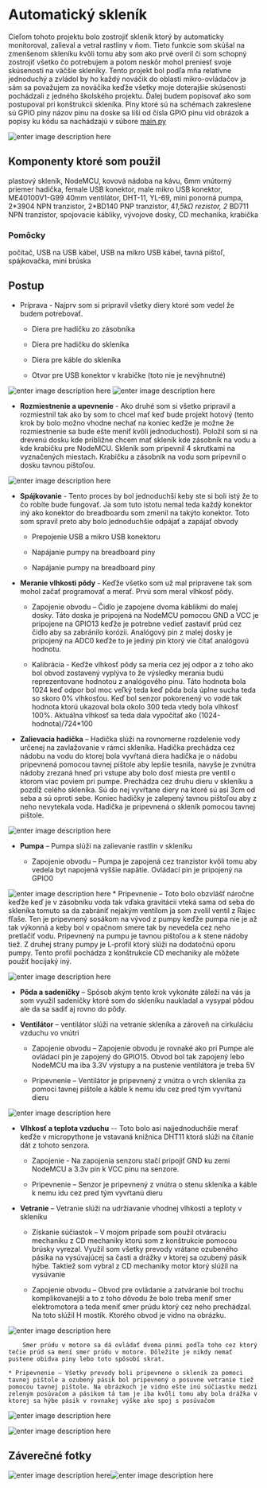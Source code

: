 ﻿
# Automatický skleník

Cieľom tohoto projektu bolo zostrojiť skleník ktorý by automaticky monitoroval, zalieval a vetral rastliny v ňom.  Tieto funkcie som skúšal na zmenšenom skleníku kvôli tomu aby som ako prvé overil či som schopný zostrojiť všetko čo potrebujem a potom neskôr mohol preniesť svoje skúsenosti na väčšie skleníky. Tento projekt bol podľa mňa relatívne jednoduchý a zvládol by ho každý nováčik do oblasti mikro-ovládačov ja sám sa považujem za nováčika keďže všetky moje doterajšie skúsenosti pochádzali z jedného školského projektu. Ďalej budem popisovať ako som postupoval pri konštrukcii skleníka. Piny ktoré sú na schémach zakreslene sú GPIO piny názov pinu na doske sa líši od čísla GPIO pinu vid obrázok a popisy ku kódu sa nachádzajú v súbore [main.py](https://github.com/henrichhegedus/Sklenik/blob/master/main.py)

![enter image description here](https://lh3.googleusercontent.com/4pq7eP3Ut9m7YLKFKN-OeRWi-wsX9GHoVgAO_cNYZsU2giNin3LRUyzHna3OnEcbPlZM2vCkqwP3 "nodemcu_pinnout")

## Komponenty ktoré som použil
 plastový skleník, NodeMCU, kovová nádoba na kávu, 6mm vnútorný priemer hadička, female USB konektor, male mikro USB konektor, ME40100V1-G99 40mm ventilátor, DHT-11, YL-69, mini ponorná pumpa, 2\*3904 NPN tranzistor, 2\*BD140 PNP tranzistor, 4*1,5kΩ rezistor, 2* BD711 NPN tranzistor, spojovacie kábliky, vývojove dosky, CD mechanika, krabička

### Pomôcky
 počítač, USB na USB kábel, USB na mikro USB kábel, tavná pištoľ, spájkovačka, mini brúska

## Postup

* Príprava - Najprv som si pripravil všetky diery ktoré som vedel že budem potrebovať.

	* Diera pre hadičku zo zásobníka
	
	* Diera pre hadičku do skleníka

	* Diera pre káble do skleníka
	
	* Otvor pre USB konektor v krabičke (toto nie je nevýhnutné)
	
![enter image description here](https://lh3.googleusercontent.com/QY8qORHIaYI0MLDthyW0-Uvr1oLJNmJxtW-ubTz1cu-764hWc6OdTRdsg3rXt2O8IzOYGAB8iV_4 "Diery v skleniku")
![enter image description here](https://lh3.googleusercontent.com/KXOyQRg1tidpFwMQYJiWplUpUz3EJlgRylOXxYcSI2dHC5HJcF8p6rWEoNxX21HRXHFZzHdHjHno "Diera na USB")

* **Rozmiestnenie a upevnenie** - Ako druhé som si všetko pripravil a rozmiestnil tak ako by som to chcel mať keď bude projekt hotový (tento krok by bolo možno vhodne nechať na koniec keďže je možne že rozmiestnenie sa bude ešte meniť kvôli jednoduchosti). Položil som si na drevenú dosku kde približne chcem mať skleník kde zásobník na vodu a kde krabičku pre NodeMCU. Skleník som pripevnil 4 skrutkami na vyznačených miestach. Krabičku a zásobník na vodu som pripevnil o dosku tavnou pištoľou.

![enter image description here](https://lh3.googleusercontent.com/Bm_J3F0wludWCJWjF4BCmlcewVJ7eaQ-xlg3C4LBABEKnHqwivNCldKIdVEf_PrDep9MVrUjtEce "rozmiestnenie")
* **Spájkovanie** - Tento proces by bol jednoduchší keby ste si boli istý že to čo robíte bude fungovať. Ja som tuto istotu nemal teda každý konektor iný ako konektor do breadboardu som zmenil na takýto konektor. Toto som spravil preto aby bolo jednoduchšie odpájať a zapájať obvody
	* Prepojenie USB a mikro USB konektoru

	* Napájanie pumpy na breadboard piny
	* Napájanie pumpy na breadboard piny

* **Meranie vlhkosti pôdy** - Keďže všetko som už mal pripravene tak som mohol začať programovať a merať. Prvú som meral vlhkosť pôdy.

	* Zapojenie obvodu – Čidlo je zapojene dvoma káblikmi do malej dosky. Táto doska je pripojená na NodeMCU pomocou GND a VCC je pripojene na GPIO13 keďže je potrebne vedieť zastaviť prúd cez čidlo aby sa zabránilo korózii. Analógový pin z malej dosky je pripojený na ADC0 keďže to je jediný pin ktorý vie čítať analógovú hodnotu.
	
	* Kalibrácia - Keďže vlhkosť pôdy sa meria cez jej odpor a z toho ako bol obvod zostavený vyplýva to že výsledky merania budú reprezentovane hodnotou z analógového pinu. Táto hodnota bola 1024 keď odpor bol moc veľký teda keď pôda bola úplne sucha teda so skoro 0% vlhkosťou. Keď bol senzor pokorenený vo vode tak hodnota ktorú ukazoval bola okolo 300 teda vtedy bola vlhkosť 100%. Aktuálna vlhkosť sa teda dala vypočítať ako (1024-hodnota)/724*100

* **Zalievacia hadička** – Hadička slúži na rovnomerne rozdelenie vody určenej na zavlažovanie v rámci skleníka. Hadička prechádza cez nádobu na vodu do ktorej bola vyvŕtaná diera hadička je o nádobu pripevnená pomocou tavnej pištole aby lepšie tesnila, navyše je zvnútra nádoby zrezaná hneď pri vstupe aby bolo dosť miesta pre ventil o ktorom viac poviem pri pumpe. Prechádza cez druhu dieru v skleníku a pozdĺž celého skleníka. Sú do nej vyvŕtane diery na ktoré sú asi 3cm od seba a sú oproti sebe. Koniec hadičky je zalepený tavnou pištoľou aby z neho nevytekala voda. Hadička je pripevnená o skleník pomocou tavnej pištole.

![enter image description here](https://lh3.googleusercontent.com/dOqAAWQ_dQM3KqqvIgPg2pCgsthNiThK8zG--kMrxseKqN255un12rrQMZsBXnzqKRGzNxZBoluT "hadicka")


* **Pumpa** – Pumpa slúži na zalievanie rastlín v skleníku

	* Zapojenie obvodu – Pumpa je zapojená cez tranzistor kvôli tomu aby vedela byt napojená vyššie napätie. Ovládací pin je pripojený na GPIO0

![enter image description here](https://lh3.googleusercontent.com/24zDbNA_yHgCyV_NW9nskGBh6-zi1iVQvaoPinn-N9nQC0cpYbi40S7s22t29rp93-uxDf4AWhX2 "zosilovac")
	* Pripevnenie – Toto bolo obzvlášť náročne keďže keď je v zásobníku voda tak vďaka gravitácii vteká sama od seba do skleníka tomuto sa da zabrániť nejakým ventilom ja som zvolil ventil z Rajec fľaše. Ten je pripevnený sosákom na vývod z pumpy keďže pumpa nie je až tak výkonná a keby bol v opačnom smere tak by nevedela cez neho pretlačiť vodu. Pripevnený na pumpu je tavnou pištoľou a k stene nádoby tiež. Z druhej strany pumpy je L-profil ktorý slúži na dodatočnú oporu pumpy. Tento profil pochádza z konštrukcie CD mechaniky ale môžete použiť hocijaký iný.

![enter image description here](https://lh3.googleusercontent.com/F4jLmmMrbDYRB9I3pNcS1QlnQTUdlH8wMORzTuQTtVB8Po_to9sqlnDKioONxsQXgJFEJO1nLyed "pumpa")

* **Pôda a sadeničky** – Spôsob akým tento krok vykonáte záleží na vás ja som využil sadeničky ktoré som do skleníku naukladal a vysypal pôdou ale da sa sadiť aj rovno do pôdy.

* **Ventilátor** – ventilátor slúži na vetranie skleníka a zároveň na cirkuláciu vzduchu vo vnútri
	* Zapojenie obvodu – Zapojenie obvodu je rovnaké ako pri Pumpe ale ovládací pin je zapojený do GPIO15. Obvod bol tak zapojený lebo NodeMCU ma iba 3.3V výstupy a na pustenie ventilátora je treba 5V

	* Pripevnenie – Ventilátor je pripevnený z vnútra o vrch skleníka za pomoci tavnej pištole a káble k nemu idu cez pred tým vyvŕtanú dieru

![enter image description here](https://lh3.googleusercontent.com/jWCz5lS4NXVccyAt1U8lI1M6nuXaPeeyh0FY1NKqys9mNO64GADtMOgwUQTnMdtcPxpKLXp1_Gzg "ventilator")

* **Vlhkosť a teplota vzduchu** -- Toto bolo asi najjednoduchšie merať keďže v micropythone je vstavaná knižnica DHT11 ktorá slúži na čítanie dát z tohoto senzora.
	* Zapojenie - Na zapojenia senzoru stačí pripojiť GND ku zemi NodeMCU a 3.3v pin k VCC pinu na senzore.
	
	* Pripevnenie – Senzor je pripevnený z vnútra o stenu skleníka a káble k nemu idu cez pred tým vyvŕtanú dieru
	
* **Vetranie** – Vetranie slúži na udržiavanie vhodnej vlhkosti a teploty v skleníku

	* Získanie súčiastok – V mojom prípade som použil otváraciu mechaniku z CD mechaniky ktorú som z konštrukcie pomocou brúsky vyrezal. Využil som všetky prevody vrátane ozubeného pásika na vysúvajúcej sa časti a drážky v ktorej sa ozubený pásik hýbe. Taktiež som vybral z CD mechaniky motor ktorý slúžil na vysúvanie
	
	* Zapojenie obvodu – Obvod pre ovládanie a zatváranie bol trochu komplikovanejší a to z toho dôvodu že bolo treba meniť smer elektromotora a teda meniť smer prúdu ktorý cez neho prechádzal. Na toto slúžil H mostík. Ktorého obvod je vidno na obrázku.

![enter image description here](https://lh3.googleusercontent.com/YvwrZr-zlwIzTSQwxhrjEuIB8BGUIt1GWPWYhvjQ6BvDPEu48x_LatNF32P8aonK1EG-8yEyTKAg "h_bridge")

	

		Smer prúdu v motore sa dá ovládať dvoma pinmi podľa toho cez ktorý tečie prúd sa mení smer prúdu v motore. Dôležite je nikdy nemať pustene obidva piny lebo toto spôsobí skrat.
	
	* Pripevnenie – Všetky prevody boli pripevnene o skleník za pomoci tavnej pištole a ozubený pásik bol pripevnený o posuvne vetranie tiež pomocou tavnej pištole. Na obrázkoch je vidno ešte inú súčiastku medzi zeleným posúvačom a pásikom tá tam je iba kvôli tomu aby bola drážka v ktorej sa hýbe pásik v rovnakej výške ako spoj s posúvačom

![enter image description here](https://lh3.googleusercontent.com/4AnPzqfStfItPhK4s0Hs3CH6u-Qh9NX7UHoKJR8ZVM15HdG6rlO64cawKrKCzKzgoYQo90rBZmHT "vetranie")

![enter image description here](https://lh3.googleusercontent.com/SAW7tVC9JWv1oLxLuqfGSkcWGVtbEEjmvrrjGbyJ6lRwcCaOyOWd8R4f4Kab4aEPTcHLGsDXRE7b "ovaranie")

## Záverečné fotky

![enter image description here](https://lh3.googleusercontent.com/HvkD0nDZwtYg70p26urvdZtbzFpb6hAIdvQeGyz16PAXo4c2ienFi8qX1X5qzizJpwnnVdQ7-A1i)![enter image description here](https://lh3.googleusercontent.com/OPLa16zjWXMzhu2MVFVEG1eQps8L25804rQ9WKu_SyGc3bDUGTyBd2Ko5tf2qPsey21rNoHwt4Lk)
